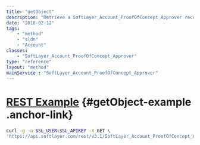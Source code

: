 ```yaml
---
title: "getObject"
description: "Retrieve a SoftLayer_Account_ProofOfConcept_Approver record."
date: "2018-02-12"
tags:
    - "method"
    - "sldn"
    - "Account"
classes:
    - "SoftLayer_Account_ProofOfConcept_Approver"
type: "reference"
layout: "method"
mainService : "SoftLayer_Account_ProofOfConcept_Approver"
---
```


# [REST Example](#getObject-example) <a href="/article/rest/"><i class="fas fa-question"></i></a> {#getObject-example .anchor-link} 
```bash
curl -g -u $SL_USER:$SL_APIKEY -X GET \
'https://api.softlayer.com/rest/v3.1/SoftLayer_Account_ProofOfConcept_Approver/{SoftLayer_Account_ProofOfConcept_ApproverID}/getObject'
```
